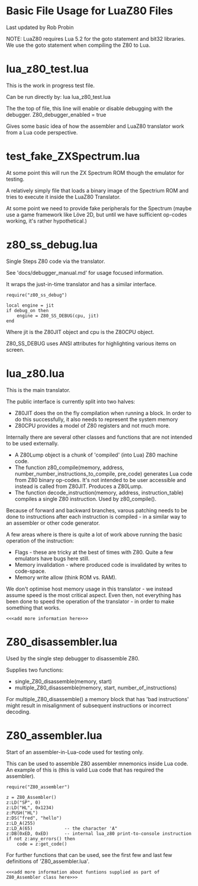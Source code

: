 Basic File Usage for LuaZ80 Files
==============================
Last updated by Rob Probin

NOTE: LuaZ80 requires Lua 5.2 for the goto statement and bit32 libraries. 
We use the goto statement when compiling the Z80 to Lua.

lua_z80_test.lua
================
This is the work in progress test file.

Can be run directly by:
    lua lua_z80_test.lua

The the top of file, this line will enable or disable debugging with the debugger.
    Z80_debugger_enabled = true

Gives some basic idea of how the assembler and LuaZ80 translator work from a Lua code perspective.


test_fake_ZXSpectrum.lua
========================
At some point this will run the ZX Spectrum ROM though the emulator for testing.

A relatively simply file that loads a binary image of the Spectrium ROM and tries to execute it inside the LuaZ80 Translator.

At some point we need to provide fake peripherals for the Spectrum (maybe use a game framework like Löve 2D, but until we have sufficient op-codes working, it's rather  hypothetical.)


z80_ss_debug.lua
================
Single Steps Z80 code via the translator.

See 'docs/debugger_manual.md' for usage focused information.

It wraps the just-in-time translator and has a similar interface. 

    require("z80_ss_debug")
    
    local engine = jit
    if debug_on then
        engine = Z80_SS_DEBUG(cpu, jit)
    end

Where jit is the Z80JIT object and cpu is the Z80CPU object. 

Z80_SS_DEBUG uses ANSI attributes for highlighting various items on screen.


lua_z80.lua
===========
This is the main translator.

The public interface is currently split into two halves:

- Z80JIT does the on the fly compilation when running a block. In order to do this successfully, it also needs to represent the system memory
- Z80CPU provides a model of Z80 registers and not much more.


Internally there are several other classes and functions that are not intended to be used externally.

- A Z80Lump object is a chunk of 'compiled' (into Lua) Z80 machine code.
- The function z80_compile(memory, address, number_number_instructions_to_compile, pre_code) generates Lua code from Z80 binary op-codes. It's not intended to be user accessible and instead is called from Z80JIT. Produces a Z80Lump.
- The function decode_instruction(memory, address, instruction_table) compiles a single Z80 instruction. Used by z80_compile().

Because of forward and backward branches, varous patching needs to be done to instructions after each instruction is compiled - in a similar way to an assembler or other code generator.

A few areas where is there is quite a lot of work above running the basic operation of the instruction:
* Flags - these are tricky at the best of times with Z80. Quite a few emulators have bugs here still.
* Memory invalidation - where produced code is invalidated by writes to code-space.
* Memory write allow (think ROM vs. RAM).

We don't optimise host memory usage in this translator - we instead assume speed is the most critical aspect. Even then, not everything has been done to speed the operation of the translator - in order to make something that works.


    <<<add more information here>>>


Z80_disassembler.lua
====================
Used by the single step debugger to disassemble Z80.

Supplies two functions:
 - single_Z80_disassemble(memory, start)
 - multiple_Z80_disassemble(memory, start, number_of_instructions)

For multiple_Z80_disassemble() a memory block that has 'bad instructions' might result in misalignment of subsequent instructions or incorrect decoding.


Z80_assembler.lua
=================
Start of an assembler-in-Lua-code used for testing only.

This can be used to assemble Z80 assembler mnemonics inside Lua code. An example of this is (this is valid Lua code that has required the assembler).

    require("Z80_assembler")
    
    z = Z80_Assembler()
    z:LD("SP", 0)
    z:LD("HL", 0x1234)
    z:PUSH("HL")
    z:DS("fred", "hello")
    z:LD_A(255)
    z:LD_A(65)            -- the character 'A"
    z:DB(0xED, 0xED)      -- internal lua_z80 print-to-console instruction
    if not z:any_errors() then
        code = z:get_code()

For further functions that can be used, see the first few and last few definitions of 'Z80_assembler.lua'.

    <<<add more information about funtions supplied as part of Z80_Assembler class here>>>

